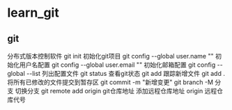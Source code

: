 # learn_git
## git
分布式版本控制软件
git init 初始化git项目
git config --global user.name "" 初始化用户名配置
git config --global user.email  "" 初始化邮箱配置
git config --global --list 列出配置文件
git status 查看git状态
git add 跟踪新增文件
git add . 将所有已修改的文件提交到暂存区
git commit -m "新增变更"
git branch -M 分支 切换分支
git remote add origin git仓库地址  添加远程仓库地址 origin 远程仓库代号
